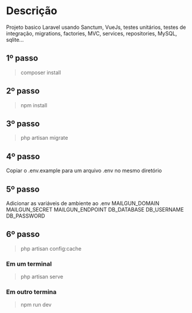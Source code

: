 # Descrição
Projeto basico Laravel usando Sanctum, VueJs, testes unitários, testes de integração, migrations, factories, MVC, services, repositories, MySQL, sqlite...

## 1º passo
> composer install

## 2º passo
> npm install

## 3º passo
> php artisan migrate

## 4º passo
Copiar o .env.example para um arquivo .env no mesmo diretório

## 5º passo
Adicionar as variáveis de ambiente ao .env 
MAILGUN_DOMAIN
MAILGUN_SECRET
MAILGUN_ENDPOINT
DB_DATABASE
DB_USERNAME
DB_PASSWORD

## 6º passo
> php artisan config:cache

### Em um terminal
> php artisan serve

### Em outro termina
> npm run dev

